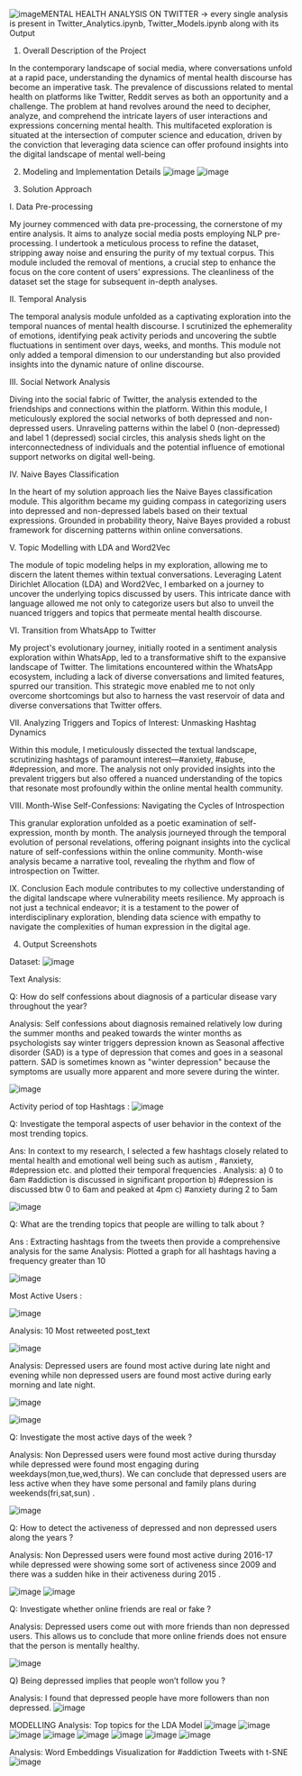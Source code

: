 ![image](https://github.com/NavyaSingh2003/mental_health_analysis_on_twitter/assets/110404553/65e4257d-845a-43d7-aafc-2956ecae896d)MENTAL HEALTH ANALYSIS ON TWITTER -> every single analysis is present in Twitter_Analytics.ipynb, Twitter_Models.ipynb along with its Output
1) Overall Description of the Project
   
In the contemporary landscape of social media, where conversations unfold at a rapid pace, understanding the dynamics of mental health discourse has become an imperative task. The prevalence of discussions related to mental health on platforms like Twitter, Reddit serves as both an opportunity and a challenge. The problem at hand revolves around the need to decipher, analyze, and comprehend the intricate layers of user interactions and expressions concerning mental health. This multifaceted exploration is situated at the intersection of computer science and education, driven by the conviction that leveraging data science can offer profound insights into the digital landscape of mental well-being

2) Modeling and Implementation Details
   ![image](https://github.com/NavyaSingh2003/mental_health_analysis_on_twitter/assets/110404553/6536285b-5620-4751-bd78-32c31a50544f)
   ![image](https://github.com/NavyaSingh2003/mental_health_analysis_on_twitter/assets/110404553/45e48c3d-b136-4316-b90e-341a08e6dcf3)


3) Solution Approach
   
I.	Data Pre-processing

My journey commenced with data pre-processing, the cornerstone of my entire analysis. It aims to analyze social media posts employing NLP pre-processing. I undertook a meticulous process to refine the dataset, stripping away noise and ensuring the purity of my textual corpus. This module included the removal of mentions, a crucial step to enhance the focus on the core content of users' expressions. The cleanliness of the dataset set the stage for subsequent in-depth analyses.

II.	Temporal Analysis

The temporal analysis module unfolded as a captivating exploration into the temporal nuances of mental health discourse. I scrutinized the ephemerality of emotions, identifying peak activity periods and uncovering the subtle fluctuations in sentiment over days, weeks, and months. This module not only added a temporal dimension to our understanding but also provided insights into the dynamic nature of online discourse.

III.	Social Network Analysis

Diving into the social fabric of Twitter, the analysis extended to the friendships and connections within the platform. Within this module, I meticulously explored the social networks of both depressed and non-depressed users. Unraveling patterns within the label 0 (non-depressed) and label 1 (depressed) social circles, this analysis sheds light on the interconnectedness of individuals and the potential influence of emotional support networks on digital well-being.

IV. Naive Bayes Classification

In the heart of my solution approach lies the Naive Bayes classification module. This algorithm became my guiding compass in categorizing users into depressed and non-depressed labels based on their textual expressions. Grounded in probability theory, Naive Bayes provided a robust framework for discerning patterns within online conversations.

V.	Topic Modelling with LDA and Word2Vec

The module of topic modeling helps in my exploration, allowing me to discern the latent themes within textual conversations. Leveraging Latent Dirichlet Allocation (LDA) and Word2Vec, I embarked on a journey to uncover the underlying topics discussed by users. This intricate dance with language allowed me not only to categorize users but also to unveil the nuanced triggers and topics that permeate mental health discourse.

VI.	Transition from WhatsApp to Twitter

My project's evolutionary journey, initially rooted in a sentiment analysis exploration within WhatsApp, led to a transformative shift to the expansive landscape of Twitter. The limitations encountered within the WhatsApp ecosystem, including a lack of diverse conversations and limited features, spurred our transition. This strategic move enabled me to not only overcome shortcomings but also to harness the vast reservoir of data and diverse conversations that Twitter offers.

VII.	Analyzing Triggers and Topics of Interest: Unmasking Hashtag Dynamics

Within this module, I meticulously dissected the textual landscape, scrutinizing hashtags of paramount interest—#anxiety, #abuse, #depression, and more. The analysis not only provided insights into the prevalent triggers but also offered a nuanced understanding of the topics that resonate most profoundly within the online mental health community.

VIII.	Month-Wise Self-Confessions: Navigating the Cycles of Introspection

This granular exploration unfolded as a poetic examination of self-expression, month by month. The analysis journeyed through the temporal evolution of personal revelations, offering poignant insights into the cyclical nature of self-confessions within the online community. Month-wise analysis became a narrative tool, revealing the rhythm and flow of introspection on Twitter.

IX.	Conclusion
Each module contributes to my collective understanding of the digital landscape where vulnerability meets resilience. My approach is not just a technical endeavor; it is a testament to the power of interdisciplinary exploration, blending data science with empathy to navigate the complexities of human expression in the digital age.

4) Output Screenshots

Dataset:
![image](https://github.com/NavyaSingh2003/mental_health_analysis_on_twitter/assets/110404553/9ce89587-273a-49a8-b893-1cbd9d51ea00)

Text Analysis:

Q: How do self confessions about diagnosis of a particular disease vary throughout the year?

Analysis: Self confessions about diagnosis remained relatively low during the summer months and peaked towards the winter months as psychologists say winter triggers depression known as Seasonal affective disorder (SAD) is a type of depression that comes and goes in a seasonal pattern. SAD is sometimes known as "winter depression" because the symptoms are usually more apparent and more severe during the winter.

![image](https://github.com/NavyaSingh2003/mental_health_analysis_on_twitter/assets/110404553/5d7fc2b5-b438-4b7c-bc8b-95852d342628)

Activity period of top Hashtags :
![image](https://github.com/NavyaSingh2003/mental_health_analysis_on_twitter/assets/110404553/6b3491c2-e1be-42a7-bc70-a5cf9a7b4e3a)

Q: Investigate the temporal aspects of user behavior in the context of the most trending topics.

Ans: In context to my research, I selected a few hashtags closely related to mental health and emotional well being such as autism , #anxiety, #depression etc. and plotted their temporal frequencies .
Analysis: a) 0 to 6am #addiction is discussed in significant proportion
b)	#depression is discussed btw 0 to 6am and peaked at 4pm
c)	#anxiety during 2 to 5am

![image](https://github.com/NavyaSingh2003/mental_health_analysis_on_twitter/assets/110404553/9f070961-730e-442c-afa2-08adede228ae)

Q: What are the trending topics that people are willing to talk about ?

Ans : Extracting hashtags from the tweets then provide a comprehensive analysis for the same 
Analysis: Plotted a graph for all hashtags having a frequency greater than 10

![image](https://github.com/NavyaSingh2003/mental_health_analysis_on_twitter/assets/110404553/e58175ce-4348-4a7d-b934-0ef5766f1e1c)

Most Active Users : 

![image](https://github.com/NavyaSingh2003/mental_health_analysis_on_twitter/assets/110404553/b5361a36-fde7-4694-bb4f-57a3718af609)

Analysis: 10 Most retweeted post_text

![image](https://github.com/NavyaSingh2003/mental_health_analysis_on_twitter/assets/110404553/4d269b69-7ca8-4c13-a256-5efc186cd5e5)

Analysis: Depressed users are found most active during late night and evening while non depressed users are found most active during early morning and late night.

![image](https://github.com/NavyaSingh2003/mental_health_analysis_on_twitter/assets/110404553/407406bc-9b29-4c17-9c05-5588217bb2ea)

![image](https://github.com/NavyaSingh2003/mental_health_analysis_on_twitter/assets/110404553/1df74765-c377-4a48-837b-d01f70d8a536)

Q: Investigate the most active days of the week ?

Analysis: Non Depressed users were found most active during thursday while depressed were found most engaging during weekdays(mon,tue,wed,thurs).
We can conclude that depressed users are less active when they have some personal and family plans during weekends(fri,sat,sun) .

![image](https://github.com/NavyaSingh2003/mental_health_analysis_on_twitter/assets/110404553/f53fedf5-adf9-49a8-b844-5d02457ede97)

Q: How to detect the activeness of depressed and non depressed users along the years ?

Analysis: Non Depressed users were found most active during 2016-17 while depressed were showing some sort of activeness since 2009 and there was a sudden hike in their activeness during 2015 .

![image](https://github.com/NavyaSingh2003/mental_health_analysis_on_twitter/assets/110404553/86aca352-1088-4847-9c10-9353da02c899)
![image](https://github.com/NavyaSingh2003/mental_health_analysis_on_twitter/assets/110404553/ea8900a7-d2a3-4475-b22f-52944aa557d0)

Q: Investigate whether online friends are real or fake ?

Analysis: Depressed users come out with more friends than non depressed users. This allows us to conclude that more online friends does not ensure that the person is mentally healthy.

![image](https://github.com/NavyaSingh2003/mental_health_analysis_on_twitter/assets/110404553/99b501ae-06a1-4ba3-acd1-7a6ab7bb3189)

Q) Being depressed implies that people won’t follow you ?

Analysis: I found that depressed people have more followers than non depressed.
![image](https://github.com/NavyaSingh2003/mental_health_analysis_on_twitter/assets/110404553/14d761e5-0e45-4b8b-81f5-03c887603c4e)

MODELLING
Analysis: Top topics for the LDA Model
![image](https://github.com/NavyaSingh2003/mental_health_analysis_on_twitter/assets/110404553/e805863b-4ec0-44eb-b4f9-4483a6a2f013)
![image](https://github.com/NavyaSingh2003/mental_health_analysis_on_twitter/assets/110404553/17510b51-4b0b-4efd-80f3-7df35f8e7118)
![image](https://github.com/NavyaSingh2003/mental_health_analysis_on_twitter/assets/110404553/3e374573-6b55-4465-b95e-e968805ebee5)
![image](https://github.com/NavyaSingh2003/mental_health_analysis_on_twitter/assets/110404553/d4b43c68-d392-4bd8-a8a5-771e9a48c853)
![image](https://github.com/NavyaSingh2003/mental_health_analysis_on_twitter/assets/110404553/d57e2daa-06ae-40f0-92c3-65e6c7a96b13)
![image](https://github.com/NavyaSingh2003/mental_health_analysis_on_twitter/assets/110404553/2dcf96c8-e72c-476e-922d-7ce6c9160908)
![image](https://github.com/NavyaSingh2003/mental_health_analysis_on_twitter/assets/110404553/54b50aea-2e6d-43f7-ba08-19274d77a8cb)
![image](https://github.com/NavyaSingh2003/mental_health_analysis_on_twitter/assets/110404553/117fff13-da91-4a31-84c3-6b5129485a0f)

Analysis: Word Embeddings Visualization for #addiction Tweets with t-SNE
![image](https://github.com/NavyaSingh2003/mental_health_analysis_on_twitter/assets/110404553/b9a8cf7a-f374-4709-8a02-e94b82c4cc85)

































    
   
